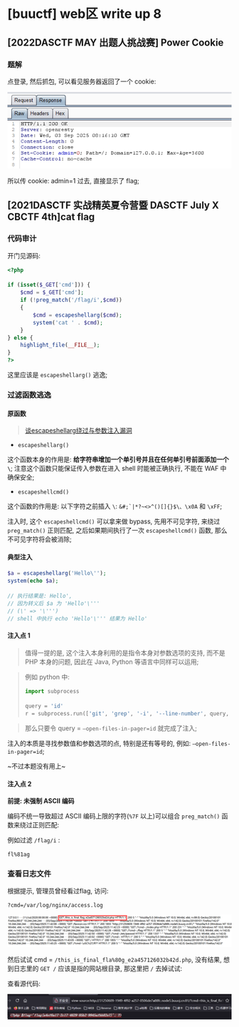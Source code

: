 [buuctf] web区 write up 8
===

## [2022DASCTF MAY 出题人挑战赛] Power Cookie

### 题解

点登录, 然后抓包, 可以看见服务器返回了一个 cookie:

![47-1.png](47-1.png)

所以传 cookie: admin=1 过去, 直接显示了 flag;

## [2021DASCTF 实战精英夏令营暨 DASCTF July X CBCTF 4th]cat flag

### 代码审计

开门见源码:

```php
<?php

if (isset($_GET['cmd'])) {
    $cmd = $_GET['cmd'];
    if (!preg_match('/flag/i',$cmd))
    {
        $cmd = escapeshellarg($cmd);
        system('cat ' . $cmd);
    }
} else {
    highlight_file(__FILE__);
}
?>
```

这里应该是 `escapeshellarg()` 逃逸;

### 过滤函数逃逸

#### 原函数

> [谈escapeshellarg绕过与参数注入漏洞](https://www.leavesongs.com/PENETRATION/escapeshellarg-and-parameter-injection.html)

- `escapeshellarg()`

这个函数本身的作用是: **给字符串增加一个单引号并且在任何单引号前面添加一个 `\`**; 注意这个函数只能保证传入参数在进入 shell 时能被正确执行, 不能在 WAF 中确保安全;

- `escapeshellcmd()`

这个函数的作用是: 以下字符之前插入 `\`: ``&#;`|*?~<>^()[]{}$\、\x0A`` 和 `\xFF`;

注入时, 这个 `escapeshellcmd()` 可以拿来做 bypass, 先用不可见字符, 来绕过 `preg_match()` 正则匹配, 之后如果期间执行了一次 `escapeshellcmd()` 函数, 那么不可见字符将会被消除;

#### 典型注入

```php
$a = escapeshellarg('Hello\'');
system(echo $a);

// 执行结果是: Hello',
// 因为转义后 $a 为 'Hello'\''' 
// (\' => '\''')
// shell 中执行 echo 'Hello'\''' 结果为 Hello'
```

#### 注入点 1

> 值得一提的是, 这个注入本身利用的是指令本身对参数选项的支持, 而不是 PHP 本身的问题, 因此在 Java, Python 等语言中同样可以运用;

> 例如 python 中:
> 
> ```python
> import subprocess
>
> query = 'id'
> r = subprocess.run(['git', 'grep', '-i', '--line-number', query, 'master'], cwd='/tmp/vulhub')
> ```

> 那么只要令 query = `–open-files-in-pager=id` 就完成了注入;

注入的本质是寻找参数值和参数选项的点, 特别是还有等号的, 例如: `–open-files-in-pager=id`;

~不过本题没有用上~

#### 注入点 2

**前提: 未强制 ASCII 编码**

编码不统一导致超过 ASCII 编码上限的字符(`%7F` 以上)可以组合 `preg_match()` 函数来绕过正则匹配:

例如过滤 `/flag/i` :

```
fl%81ag
```

### 查看日志文件

根据提示, 管理员曾经看过flag, 访问:

```
?cmd=/var/log/nginx/access.log
```

![46-1.png](46-1.png)

然后试试 cmd = `/this_is_final_fla%80g_e2a457126032b42d.php`, 没有结果, 想到日志里的 `GET /` 应该是指的网站根目录, 那这里把 `/` 去掉试试:

查看源代码:

![47-2.png](47-2.png)

